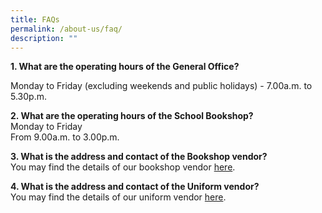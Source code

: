 ```yaml
---
title: FAQs
permalink: /about-us/faq/
description: ""
---
```

**1\. What are the operating hours of the General Office?**  
  
Monday to Friday (excluding weekends and public holidays) - 7.00a.m. to 5.30p.m.&nbsp;  
  
**2\. What are the operating hours of the School Bookshop?**  
Monday to Friday <br> From 9.00a.m. to 3.00p.m.

**3\. What is the address and contact of the Bookshop vendor?**  
You may find the details of our bookshop vendor [here](https://www.temaseksec.moe.edu.sg/tms-family/student-matters/general-information/).

**4\. What is the address and contact of the Uniform vendor?**  
You may find the details of our uniform vendor [here](https://www.temaseksec.moe.edu.sg/tms-family/student-matters/general-information/).